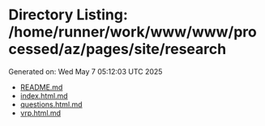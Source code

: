 # Directory Listing: /home/runner/work/www/www/processed/az/pages/site/research
Generated on: Wed May  7 05:12:03 UTC 2025

- [README.md](README.md)
- [index.html.md](index.html.md)
- [questions.html.md](questions.html.md)
- [vrp.html.md](vrp.html.md)
